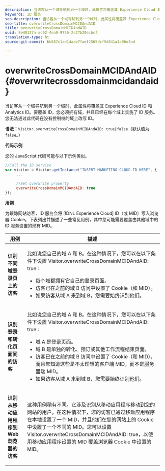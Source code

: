 ```yaml
---
description: 当访客从一个域导航到另一个域时，此属性将覆盖其 Experience Cloud ID 和 Analytics ID。要覆盖 ID，您必须拥有域，并且已经在每个域上实施了 ID 服务。您无法通过此代码在没有控制权的域上改写 ID。
keywords: ID 服务
seo-description: 当访客从一个域导航到另一个域时，此属性将覆盖其 Experience Cloud ID 和 Analytics ID。要覆盖 ID，您必须拥有域，并且已经在每个域上实施了 ID 服务。您无法通过此代码在没有控制权的域上改写 ID。
seo-title: overwriteCrossDomainMCIDAndAID
title: overwriteCrossDomainMCIDAndAID
uuid: 8e48127a-ac62-4ea0-9756-2a27b20ecbcf
translation-type: ht
source-git-commit: bb687c1cd14aae7faef2565dcf9d041a1c06e3bd

---
```



# overwriteCrossDomainMCIDAndAID{#overwritecrossdomainmcidandaid}

当访客从一个域导航到另一个域时，此属性将覆盖其 Experience Cloud ID 和 Analytics ID。要覆盖 ID，您必须拥有域，并且已经在每个域上实施了 ID 服务。您无法通过此代码在没有控制权的域上改写 ID。

**语法：**`Visitor.overwriteCrossDomainMCIDAndAID: true|false`（默认值为 `false`。）

**代码示例**

您的 JavaScript 代码可能与以下示例类似。

```js
//Call the ID service 
var visitor = Visitor.getInstance("INSERT-MARKETING-CLOUD-ID-HERE", { 
     ... 
 
     //Set overwrite property 
     overwriteCrossDomainMCIDAndAID: true 
}); 
```

**用例**

为跟踪网站访客，ID 服务会将 [!DNL Experience Cloud] ID（或 MID）写入浏览器 Cookie。下表列出并描述了一些常见用例，其中您可能需要覆盖由其他域中的 ID 服务设置的现有 MID。

<table id="table_FC1AF6551D6646E0BF1C4FB7C1316EBB"> 
 <thead> 
  <tr> 
   <th colname="col1" class="entry"> 用例 </th> 
   <th colname="col2" class="entry"> 描述 </th> 
  </tr> 
 </thead>
 <tbody> 
  <tr> 
   <td colname="col1"> <p> <b>识别不同域登录页上的访客</b> </p> </td> 
   <td colname="col2"> <p>比如说您自己的域 A 和 B。在这种情况下，您可以在以下条件下设置 <span class="codeph">Visitor.overwriteCrossDomainMCIDAndAID: true</span>： </p> <p> 
     <ul id="ul_FB4704BFE7134F1688E34BF1A36627B7"> 
      <li id="li_FF71FD1FB9DD4702B675A140FAD2B481">每个域都拥有它自己的登录页面。 </li> 
      <li id="li_78F75469D32D473B93148B46D35E67F1">访客已在之前的域 B 访问中设置了 Cookie（和 MID）。 </li> 
      <li id="li_305CE5138EEB43D3BF9CE38D1E7FFA04">如果访客从域 A 来到域 B，您需要始终识别他们。 </li> 
     </ul> </p> </td> 
  </tr> 
  <tr> 
   <td colname="col1"> <p> <b>识别登录和转化页面间的访客</b> </p> </td> 
   <td colname="col2"> <p>比如说您自己的域 A 和 B。在这种情况下，您可以在以下条件下设置 <span class="codeph">Visitor.overwriteCrossDomainMCIDAndAID: true</span>： </p> 
    <ul id="ul_7BEBFD523A2F47AFB6963536E43692D0"> 
     <li id="li_71586080489340E2A6C0B263F231E3DE">域 A 是登录页面。 </li> 
     <li id="li_4E3D3CB380EE4F1BAC4CD752194AE8DE">域 B 是单独的转化、预订或其他工作流程结束页面。 </li> 
     <li id="li_FB393B16CFAC4D2D9B2328EBA4573C1A">访客已在之前的域 B 访问中设置了 Cookie（和 MID），而且您知道这些是不太理想的客户端 MID，而不是服务器端 MID。 </li> 
     <li id="li_36FC138530A4476A995C0F9FD73C41DE">如果访客从域 A 来到域 B，您需要始终识别他们。 </li> 
    </ul> </td> 
  </tr> 
  <tr> 
   <td colname="col1"> <p> <b>识别从移动应用程序到 Web 浏览器的访客</b> </p> </td> 
   <td colname="col2"> <p>这种用例稍有不同。它涉及识别从移动应用程序移动到您的网站的用户。在这种情况下，您的访客已通过移动应用程序在本地设置了一个 MID，并且他们在您的网站上的 Cookie 中设置了一个不同的 MID。您可以设置 <span class="codeph">Visitor.overwriteCrossDomainMCIDAndAID: true</span>，以使用移动应用程序设置的 MID 覆盖浏览器 Cookie 中设置的 MID。 </p> </td> 
  </tr> 
 </tbody> 
</table>

